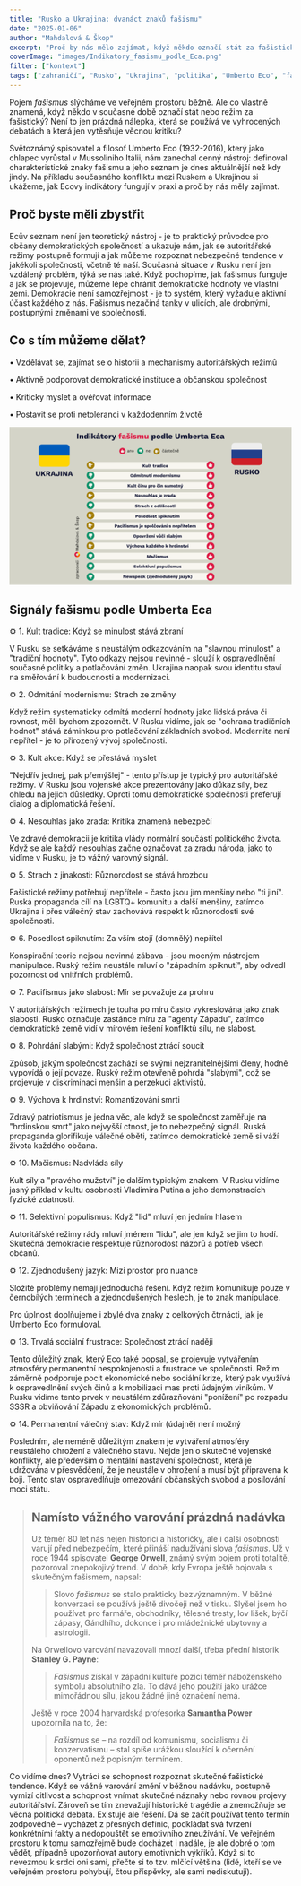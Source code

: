 ```yaml
---
title: "Rusko a Ukrajina: dvanáct znaků fašismu"
date: "2025-01-06"
author: "Mahdalová & Škop"
excerpt: "Proč by nás mělo zajímat, když někdo označí stát za fašistický? Podívejte se na varovné signály"
coverImage: "images/Indikatory_fasismu_podle_Eca.png"
filter: ["kontext"]
tags: ["zahraničí", "Rusko", "Ukrajina", "politika", "Umberto Eco", "fašismus", "demokracie"]
---
```


Pojem _fašismus_ slýcháme ve veřejném prostoru běžně. Ale co vlastně znamená, když někdo v současné době označí stát nebo režim za fašistický? Není to jen prázdná nálepka, která se používá ve vyhrocených debatách a která jen vytěsňuje věcnou kritiku?

Světoznámý spisovatel a filosof Umberto Eco (1932-2016), který jako chlapec vyrůstal v Mussoliniho Itálii, nám zanechal cenný nástroj: definoval charakteristické znaky fašismu a jeho seznam je dnes aktuálnější než kdy jindy. Na příkladu současného konfliktu mezi Ruskem a Ukrajinou si ukážeme, jak Ecovy indikátory fungují v praxi a proč by nás měly zajímat.

## Proč byste měli zbystřit

Ecův seznam není jen teoretický nástroj - je to praktický průvodce pro občany demokratických společností a ukazuje nám, jak se autoritářské režimy postupně formují a jak můžeme rozpoznat nebezpečné tendence v jakékoli společnosti, včetně té naší. Současná situace v Rusku není jen vzdálený problém, týká se nás také. Když pochopíme, jak fašismus funguje a jak se projevuje, můžeme lépe chránit demokratické hodnoty ve vlastní zemi. Demokracie není samozřejmost - je to systém, který vyžaduje aktivní účast každého z nás. Fašismus nezačíná tanky v ulicích, ale drobnými, postupnými změnami ve společnosti.

## Co s tím můžeme dělat?

• Vzdělávat se, zajímat se o historii a mechanismy autoritářských režimů

• Aktivně podporovat demokratické instituce a občanskou společnost

• Kriticky myslet a ověřovat informace

• Postavit se proti netoleranci v každodenním životě

![obrázek](images/Indikatory_fasismu_podle_Eca.png)

## Signály fašismu podle Umberta Eca

⚙️ 1. Kult tradice: Když se minulost stává zbraní

V Rusku se setkáváme s neustálým odkazováním na "slavnou minulost" a "tradiční hodnoty". Tyto odkazy nejsou nevinné - slouží k ospravedlnění současné politiky a potlačování změn. Ukrajina naopak svou identitu staví na směřování k budoucnosti a modernizaci.

⚙️ 2. Odmítání modernismu: Strach ze změny

Když režim systematicky odmítá moderní hodnoty jako lidská práva či rovnost, měli bychom zpozornět. V Rusku vidíme, jak se "ochrana tradičních hodnot" stává záminkou pro potlačování základních svobod. Modernita není nepřítel - je to přirozený vývoj společnosti.

⚙️ 3. Kult akce: Když se přestává myslet

"Nejdřív jednej, pak přemýšlej" - tento přístup je typický pro autoritářské režimy. V Rusku jsou vojenské akce prezentovány jako důkaz síly, bez ohledu na jejich důsledky. Oproti tomu demokratické společnosti preferují dialog a diplomatická řešení.

⚙️ 4. Nesouhlas jako zrada: Kritika znamená nebezpečí

Ve zdravé demokracii je kritika vlády normální součástí politického života. Když se ale každý nesouhlas začne označovat za zradu národa, jako to vidíme v Rusku, je to vážný varovný signál.

⚙️ 5. Strach z jinakosti: Různorodost se stává hrozbou

Fašistické režimy potřebují nepřítele - často jsou jím menšiny nebo "ti jiní". Ruská propaganda cílí na LGBTQ+ komunitu a další menšiny, zatímco Ukrajina i přes válečný stav zachovává respekt k různorodosti své společnosti.

⚙️ 6. Posedlost spiknutím: Za vším stojí (domnělý) nepřítel

Konspirační teorie nejsou nevinná zábava - jsou mocným nástrojem manipulace. Ruský režim neustále mluví o "západním spiknutí", aby odvedl pozornost od vnitřních problémů.

⚙️ 7. Pacifismus jako slabost: Mír se považuje za prohru

V autoritářských režimech je touha po míru často vykreslována jako znak slabosti. Rusko označuje zastánce míru za "agenty Západu", zatímco demokratické země vidí v mírovém řešení konfliktů sílu, ne slabost.

⚙️ 8. Pohrdání slabými: Když společnost ztrácí soucit

Způsob, jakým společnost zachází se svými nejzranitelnějšími členy, hodně vypovídá o její povaze. Ruský režim otevřeně pohrdá "slabými", což se projevuje v diskriminaci menšin a perzekuci aktivistů.

⚙️ 9. Výchova k hrdinství: Romantizování smrti

Zdravý patriotismus je jedna věc, ale když se společnost zaměřuje na "hrdinskou smrt" jako nejvyšší ctnost, je to nebezpečný signál. Ruská propaganda glorifikuje válečné oběti, zatímco demokratické země si váží života každého občana.

⚙️ 10. Mačismus: Nadvláda síly

Kult síly a "pravého mužství" je dalším typickým znakem. V Rusku vidíme jasný příklad v kultu osobnosti Vladimira Putina a jeho demonstracích fyzické zdatnosti.

⚙️ 11. Selektivní populismus: Když "lid" mluví jen jedním hlasem

Autoritářské režimy rády mluví jménem "lidu", ale jen když se jim to hodí. Skutečná demokracie respektuje různorodost názorů a potřeb všech občanů.

⚙️ 12. Zjednodušený jazyk: Mizí prostor pro nuance

Složité problémy nemají jednoduchá řešení. Když režim komunikuje pouze v černobílých termínech a zjednodušených heslech, je to znak manipulace.

Pro úplnost doplňujeme i zbylé dva znaky z celkových čtrnácti, jak je Umberto Eco formuloval.

⚙️ 13. Trvalá sociální frustrace: Společnost ztrácí naději

Tento důležitý znak, který Eco také popsal, se projevuje vytvářením atmosféry permanentní nespokojenosti a frustrace ve společnosti. Režim záměrně podporuje pocit ekonomické nebo sociální krize, který pak využívá k ospravedlnění svých činů a k mobilizaci mas proti údajným viníkům. V Rusku vidíme tento prvek v neustálém zdůrazňování "ponížení" po rozpadu SSSR a obviňování Západu z ekonomických problémů.

⚙️ 14. Permanentní válečný stav: Když mír (údajně) není možný

Posledním, ale neméně důležitým znakem je vytváření atmosféry neustálého ohrožení a válečného stavu. Nejde jen o skutečné vojenské konflikty, ale především o mentální nastavení společnosti, která je udržována v přesvědčení, že je neustále v ohrožení a musí být připravena k boji. Tento stav ospravedlňuje omezování občanských svobod a posilování moci státu.

> ## Namísto vážného varování prázdná nadávka
>
> Už téměř 80 let nás nejen historici a historičky, ale i další osobnosti varují před nebezpečím, které přináší nadužívání slova _fašismus_. Už v roce 1944 spisovatel **George Orwell**, známý svým bojem proti totalitě, pozoroval znepokojivý trend. V době, kdy Evropa ještě bojovala s skutečným fašismem, napsal:
>
>> Slovo _fašismus_ se stalo prakticky bezvýznamným. V běžné konverzaci se používá ještě divočeji než v tisku. Slyšel jsem ho používat pro farmáře, obchodníky, tělesné tresty, lov lišek, býčí zápasy, Gándhího, dokonce i pro mládežnické ubytovny a astrologii.
>
>Na Orwellovo varování navazovali mnozí další, třeba přední historik **Stanley G. Payne**:
>
>> _Fašismus_ získal v západní kultuře pozici téměř náboženského symbolu absolutního zla. To dává jeho použití jako urážce mimořádnou sílu, jakou žádné jiné označení nemá.
>
>Ještě v roce 2004 harvardská profesorka **Samantha Power** upozornila na to, že:
>
>> _Fašismus_ se – na rozdíl od komunismu, socialismu či konzervatismu – stal spíše urážkou sloužící k očernění oponentů než popisným termínem.
>
Co vidíme dnes? Vytrácí se schopnost rozpoznat skutečné fašistické tendence. Když se vážné varování změní v běžnou nadávku, postupně vymizí citlivost a schopnost vnímat skutečné náznaky nebo rovnou projevy autoritářství. Zároveň se tím znevažují historické tragédie a znemožňuje se věcná politická debata. Existuje ale řešení. Dá se začít používat tento termín zodpovědně – vycházet z přesných definic, podkládat svá tvrzení konkrétními fakty a nedopouštět se emotivního zneužívání. Ve veřejném prostoru k tomu samozřejmě bude docházet i nadále, je ale dobré o tom vědět, případně upozorňovat autory emotivních výkřiků. Když si to nevezmou k srdci oni sami, přečte si to tzv. mlčící většina (lidé, kteří se ve veřejném prostoru pohybují, čtou příspěvky, ale sami nediskutují).





